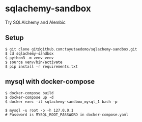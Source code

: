 # sqlachemy-sandbox
Try SQLAlchemy and Alembic


## Setup
```
$ git clone git@github.com:tayutaedomo/sqlachemy-sandbox.git
$ cd sqlachemy-sandbox
$ python3 -m venv venv
$ source venv/bin/activate
$ pip install -r requirements.txt
```


## mysql with docker-compose
```
$ docker-compose build
$ docker-compose up -d
$ docker exec -it sqlachemy-sandbox_mysql_1 bash -p

$ mysql -u root -p -h 127.0.0.1
# Password is MYSQL_ROOT_PASSWORD in docker-compose.yaml
```
